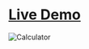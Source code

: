 # [Live Demo](https://hoeksmj.github.io/calculator/)
![Calculator](https://github.com/HoeksMJ/calculator/assets/16172864/7331579c-ae24-4cb8-9233-335384fdc9e9)

